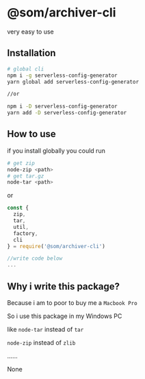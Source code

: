 # @som/archiver-cli

very easy to use

## Installation

```sh
# global cli
npm i -g serverless-config-generator
yarn global add serverless-config-generator

//or

npm i -D serverless-config-generator
yarn add -D serverless-config-generator
```

## How to use

if you install globally
you could run

```sh
# get zip
node-zip <path>
# get tar.gz
node-tar <path>
```

or

```js
const {
  zip,
  tar,
  util,
  factory,
  cli
} = require('@som/archiver-cli')

//write code below
...

```

## Why i write this package?

Because i am to poor to buy me a `Macbook Pro`

So i use this package in my Windows PC

like `node-tar` instead of `tar`

`node-zip` instead of `zlib`

......

None
